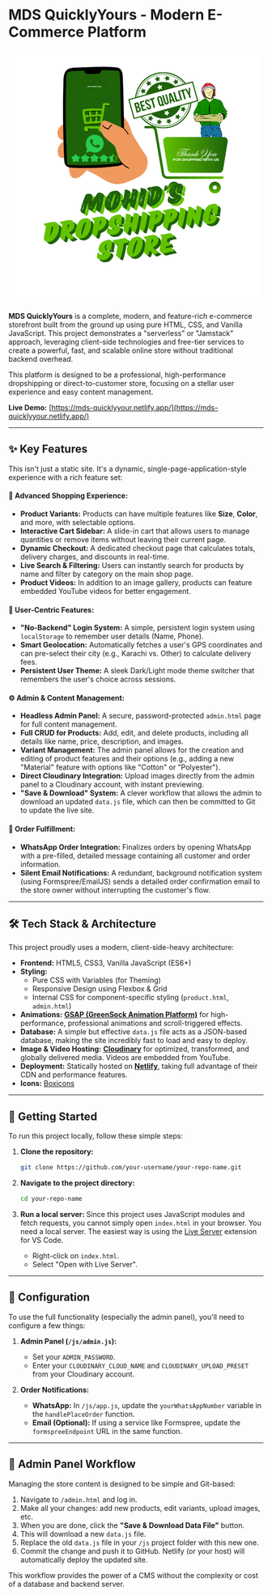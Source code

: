 # MDS QuicklyYours - Modern E-Commerce Platform

![MDS QuicklyYours Logo](assets/Logo.png) <!-- Make sure you have a logo.png in an /assets folder -->

**MDS QuicklyYours** is a complete, modern, and feature-rich e-commerce storefront built from the ground up using pure HTML, CSS, and Vanilla JavaScript. This project demonstrates a "serverless" or "Jamstack" approach, leveraging client-side technologies and free-tier services to create a powerful, fast, and scalable online store without traditional backend overhead.

This platform is designed to be a professional, high-performance dropshipping or direct-to-customer store, focusing on a stellar user experience and easy content management.

**Live Demo:** [https://mds-quicklyyour.netlify.app/](https://mds-quicklyyour.netlify.app/) <!-- Replace with your live URL -->

---

## ✨ Key Features

This isn't just a static site. It's a dynamic, single-page-application-style experience with a rich feature set:

#### 🛒 **Advanced Shopping Experience:**
*   **Product Variants:** Products can have multiple features like **Size**, **Color**, and more, with selectable options.
*   **Interactive Cart Sidebar:** A slide-in cart that allows users to manage quantities or remove items without leaving their current page.
*   **Dynamic Checkout:** A dedicated checkout page that calculates totals, delivery charges, and discounts in real-time.
*   **Live Search & Filtering:** Users can instantly search for products by name and filter by category on the main shop page.
*   **Product Videos:** In addition to an image gallery, products can feature embedded YouTube videos for better engagement.

#### 👤 **User-Centric Features:**
*   **"No-Backend" Login System:** A simple, persistent login system using `localStorage` to remember user details (Name, Phone).
*   **Smart Geolocation:** Automatically fetches a user's GPS coordinates and can pre-select their city (e.g., Karachi vs. Other) to calculate delivery fees.
*   **Persistent User Theme:** A sleek Dark/Light mode theme switcher that remembers the user's choice across sessions.

#### ⚙️ **Admin & Content Management:**
*   **Headless Admin Panel:** A secure, password-protected `admin.html` page for full content management.
*   **Full CRUD for Products:** Add, edit, and delete products, including all details like name, price, description, and images.
*   **Variant Management:** The admin panel allows for the creation and editing of product features and their options (e.g., adding a new "Material" feature with options like "Cotton" or "Polyester").
*   **Direct Cloudinary Integration:** Upload images directly from the admin panel to a Cloudinary account, with instant previewing.
*   **"Save & Download" System:** A clever workflow that allows the admin to download an updated `data.js` file, which can then be committed to Git to update the live site.

#### 📲 **Order Fulfillment:**
*   **WhatsApp Order Integration:** Finalizes orders by opening WhatsApp with a pre-filled, detailed message containing all customer and order information.
*   **Silent Email Notifications:** A redundant, background notification system (using Formspree/EmailJS) sends a detailed order confirmation email to the store owner without interrupting the customer's flow.

---

## 🛠️ Tech Stack & Architecture

This project proudly uses a modern, client-side-heavy architecture:

*   **Frontend:** HTML5, CSS3, Vanilla JavaScript (ES6+)
*   **Styling:**
    *   Pure CSS with Variables (for Theming)
    *   Responsive Design using Flexbox & Grid
    *   Internal CSS for component-specific styling (`product.html`, `admin.html`)
*   **Animations:** [**GSAP (GreenSock Animation Platform)**](https://greensock.com/gsap/) for high-performance, professional animations and scroll-triggered effects.
*   **Database:** A simple but effective `data.js` file acts as a JSON-based database, making the site incredibly fast to load and easy to deploy.
*   **Image & Video Hosting:** [**Cloudinary**](https://cloudinary.com/) for optimized, transformed, and globally delivered media. Videos are embedded from YouTube.
*   **Deployment:** Statically hosted on [**Netlify**](https://www.netlify.com/), taking full advantage of their CDN and performance features.
*   **Icons:** [Boxicons](https://boxicons.com/)

---

## 🚀 Getting Started

To run this project locally, follow these simple steps:

1.  **Clone the repository:**
    ```bash
    git clone https://github.com/your-username/your-repo-name.git
    ```

2.  **Navigate to the project directory:**
    ```bash
    cd your-repo-name
    ```

3.  **Run a local server:**
    Since this project uses JavaScript modules and fetch requests, you cannot simply open `index.html` in your browser. You need a local server. The easiest way is using the [Live Server](https://marketplace.visualstudio.com/items?itemName=ritwickdey.LiveServer) extension for VS Code.
    *   Right-click on `index.html`.
    *   Select "Open with Live Server".

---

## 🔧 Configuration

To use the full functionality (especially the admin panel), you'll need to configure a few things:

1.  **Admin Panel (`/js/admin.js`):**
    *   Set your `ADMIN_PASSWORD`.
    *   Enter your `CLOUDINARY_CLOUD_NAME` and `CLOUDINARY_UPLOAD_PRESET` from your Cloudinary account.

2.  **Order Notifications:**
    *   **WhatsApp:** In `/js/app.js`, update the `yourWhatsAppNumber` variable in the `handlePlaceOrder` function.
    *   **Email (Optional):** If using a service like Formspree, update the `formspreeEndpoint` URL in the same function.

---

## 📝 Admin Panel Workflow

Managing the store content is designed to be simple and Git-based:

1.  Navigate to `/admin.html` and log in.
2.  Make all your changes: add new products, edit variants, upload images, etc.
3.  When you are done, click the **"Save & Download Data File"** button.
4.  This will download a new `data.js` file.
5.  Replace the old `data.js` file in your `/js` project folder with this new one.
6.  Commit the change and push it to GitHub. Netlify (or your host) will automatically deploy the updated site.

This workflow provides the power of a CMS without the complexity or cost of a database and backend server.
